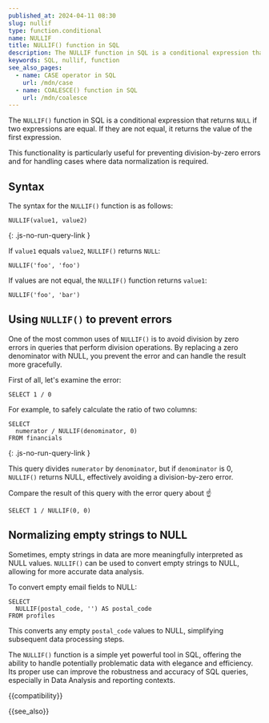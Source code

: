 ```yaml
---
published_at: 2024-04-11 08:30
slug: nullif
type: function.conditional
name: NULLIF
title: NULLIF() function in SQL
description: The NULLIF function in SQL is a conditional expression that returns NULL if two expressions are equal.
keywords: SQL, nullif, function
see_also_pages:
  - name: CASE operator in SQL
    url: /mdn/case
  - name: COALESCE() function in SQL
    url: /mdn/coalesce
---
```


The `NULLIF()` function in SQL is a conditional expression that returns `NULL` if two expressions are equal. If they are not equal, it returns the value of the first expression.

This functionality is particularly useful for preventing division-by-zero errors and for handling cases where data normalization is required.

## Syntax

The syntax for the `NULLIF()` function is as follows:

~~~pgsql
NULLIF(value1, value2)
~~~
{: .js-no-run-query-link }

If `value1` equals `value2`, `NULLIF()` returns `NULL`:

~~~pgsql
NULLIF('foo', 'foo')
~~~

If values are not equal, the `NULLIF()` function returns `value1`:

~~~pgsql
NULLIF('foo', 'bar')
~~~

## Using `NULLIF()` to prevent errors

One of the most common uses of `NULLIF()` is to avoid division by zero errors in queries that perform division operations. By replacing a zero denominator with NULL, you prevent the error and can handle the result more gracefully.

First of all, let's examine the error:

~~~pgsql
SELECT 1 / 0
~~~

For example, to safely calculate the ratio of two columns:

~~~pgsql
SELECT
  numerator / NULLIF(denominator, 0)
FROM financials
~~~
{: .js-no-run-query-link }

This query divides `numerator` by `denominator`, but if `denominator` is 0, `NULLIF()` returns NULL, effectively avoiding a division-by-zero error.

Compare the result of this query with the error query about :point_up:

~~~pgsql
SELECT 1 / NULLIF(0, 0)
~~~

## Normalizing empty strings to NULL

Sometimes, empty strings in data are more meaningfully interpreted as NULL values. `NULLIF()` can be used to convert empty strings to NULL, allowing for more accurate data analysis.

To convert empty email fields to NULL:

~~~pgsql
SELECT
  NULLIF(postal_code, '') AS postal_code
FROM profiles
~~~

This converts any empty `postal_code` values to NULL, simplifying subsequent data processing steps.

The `NULLIF()` function is a simple yet powerful tool in SQL, offering the ability to handle potentially problematic data with elegance and efficiency. Its proper use can improve the robustness and accuracy of SQL queries, especially in Data Analysis and reporting contexts.

{{compatibility}}

{{see_also}}
